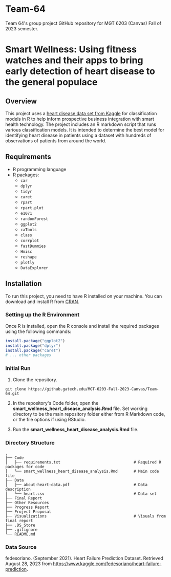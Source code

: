# Team-64
 Team 64's group project GitHub repository for MGT 6203 (Canvas) Fall of 2023 semester.
 
# Smart Wellness: Using fitness watches and their apps to bring early detection of heart disease to the general populace

## Overview
This project uses a [heart disease data set from Kaggle](https://www.kaggle.com/fedesoriano/heart-failure-prediction) for classification models in R to help inform prospective business integration with smart health technology. The project includes an R markdown script that runs various classification models. It is intended to determine the best model for identifying heart disease in patients using a dataset with hundreds of observations of patients from around the world.

## Requirements
- R programming language
- R packages: 
  - `car`
  - `dplyr`
  - `tidyr`
  - `caret`
  - `rpart`
  - `rpart.plot`
  - `e1071`
  - `randomForest`
  - `ggplot2`
  - `caTools`
  - `class`
  - `corrplot`
  - `fastDummies`
  - `Hmisc`
  - `reshape`
  - `plotly`
  - `DataExplorer`

## Installation
To run this project, you need to have R installed on your machine. You can download and install R from [CRAN](https://cran.r-project.org/).

### Setting up the R Environment
Once R is installed, open the R console and install the required packages using the following commands:

```R
install.package("ggplot2")
install.package("dplyr")
install.package("caret")
# ... other packages
```

### Initial Run
1. Clone the repository.
```
git clone https://github.gatech.edu/MGT-6203-Fall-2023-Canvas/Team-64.git
```

2. In the repository's Code folder, open the **smart_wellness_heart_disease_analysis.Rmd** file. Set working directory to be the main repository folder either from R Markdown code, or the file options if using RStudio.

3. Run the **smart_wellness_heart_disease_analysis.Rmd** file.

### Directory Structure
```
.
├── Code
│   ├── requirements.txt                                # Required R packages for code
│   └── smart_wellness_heart_disease_analysis.Rmd       # Main code file
├── Data
│   ├── about-heart-data.pdf                            # Data description
│   └── heart.csv                                       # Data set
├── Final Report
├── Other Resources
├── Progress Report
├── Project Proposal
├── Visualizations                                      # Visuals from final report
├── .DS_Store
├── .gitignore
└── README.md
```

### Data Source
fedesoriano. (September 2021). Heart Failure Prediction Dataset. Retrieved August 28, 2023 from https://www.kaggle.com/fedesoriano/heart-failure-prediction.  
